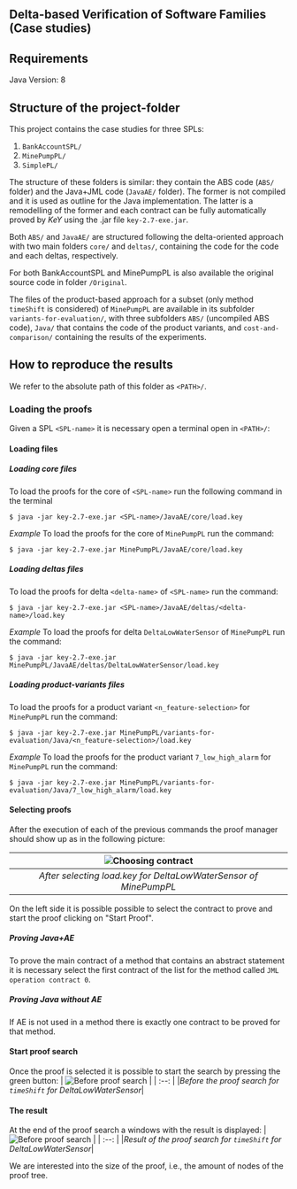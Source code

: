 ## Delta-based Verification of Software Families (Case studies)

## Requirements
Java Version: 8

## Structure of the project-folder

This project contains the case studies for three SPLs:
1. `BankAccountSPL/`
2. `MinePumpPL/`
3. `SimplePL/`

The structure of these folders is similar: they contain the ABS code (`ABS/` folder) and the Java+JML code (`JavaAE/` folder). The former is not compiled and it is used as outline for the Java implementation. The latter is a remodelling of the former and each contract can be fully automatically proved by *KeY* using the .jar file `key-2.7-exe.jar`.

Both `ABS/` and `JavaAE/` are structured following the delta-oriented approach with two main folders `core/` and `deltas/`, containing the code for the code and each deltas, respectively.

For both BankAccountSPL and MinePumpPL is also available the original source code in folder `/Original`.

The files of the product-based approach for a subset (only method `timeShift` is considered) of `MinePumpPL` are available in its subfolder `variants-for-evaluation/`, with three subfolders `ABS/` (uncompiled ABS code), `Java/` that contains the code of the product variants, and `cost-and-comparison/` containing the results of the experiments.

## How to reproduce the results
We refer to the absolute path of this folder as `<PATH>/`.

### Loading the proofs
Given a SPL `<SPL-name>` it is necessary open a terminal open in `<PATH>/`:

#### Loading files

##### Loading core files
To load the proofs for the core of `<SPL-name>` run the following command in the terminal

 ```$ java -jar key-2.7-exe.jar <SPL-name>/JavaAE/core/load.key```

*Example*
To load the proofs for the core of `MinePumpPL` run the command:

```$ java -jar key-2.7-exe.jar MinePumpPL/JavaAE/core/load.key```

##### Loading deltas files
To load the proofs for delta `<delta-name>` of `<SPL-name>` run the command: 

```$ java -jar key-2.7-exe.jar <SPL-name>/JavaAE/deltas/<delta-name>/load.key```

*Example*
To load the proofs for delta `DeltaLowWaterSensor` of `MinePumpPL` run the command:

```$ java -jar key-2.7-exe.jar MinePumpPL/JavaAE/deltas/DeltaLowWaterSensor/load.key```

##### Loading product-variants files
To load the proofs for a product variant `<n_feature-selection>` for `MinePumpPL` run the command:

```$ java -jar key-2.7-exe.jar MinePumpPL/variants-for-evaluation/Java/<n_feature-selection>/load.key```

*Example*
To load the proofs for the product variant `7_low_high_alarm` for `MinePumpPL` run the command:

 ```$ java -jar key-2.7-exe.jar MinePumpPL/variants-for-evaluation/Java/7_low_high_alarm/load.key```

#### Selecting proofs
After the execution of each of the previous commands the proof manager should show up as in the following picture:

| ![Choosing contract](choose-contract.png) |
| :--: |
|*After selecting load.key for DeltaLowWaterSensor of MinePumpPL*|

On the left side it is possible possible to select the contract to prove and start the proof clicking on "Start Proof".

##### Proving Java+AE
To prove the main contract of a method that contains an abstract statement it is necessary select the first contract of the list for the method called `JML operation contract 0`.

##### Proving Java without AE
If AE is not used in a method there is exactly one contract to be proved for that method.

#### Start proof search
Once the proof is selected it is possible to start the search by pressing the green button:
| ![Before proof search](before-proof-search.png) |
| :--: |
|*Before the proof search for `timeShift` for DeltaLowWaterSensor*|

#### The result
At the end of the proof search a windows with the result is displayed:
| ![Before proof search](proved-contract.png) |
| :--: |
|*Result of the proof search for `timeShift` for DeltaLowWaterSensor*|

We are interested into the size of the proof, i.e., the amount of nodes of the proof tree.
